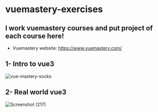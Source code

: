 # vuemastery-exercises

## I work vuemastery courses and put project of each course here!
* Vuemastery website:
https://www.vuemastery.com/

## 1- Intro to vue3
![vue-mastery-socks](https://github.com/Mohsen-Nazemi/vuejs-exercises/assets/81500583/1b17befb-ec0a-4a16-8337-133140de81c2)


## 2- Real world vue3
![Screenshot (217)](https://github.com/Mohsen-Nazemi/vuemastery-exercises/assets/81500583/6222ea69-d936-4c36-b3de-125b2afd43c1)
